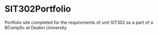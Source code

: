 # SIT302Portfolio
Portfolio site completed for the requirements of unit SIT302 as a part of a BCompSc at Deakin University
